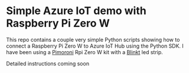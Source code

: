 # Simple Azure IoT demo with Raspberry Pi Zero W

This repo contains a couple very simple Python scripts showing how to connect a Raspberry Pi Zero W to Azure IoT Hub using the Python SDK.
I have been using a [Pimoroni](https://learn.pimoroni.com/) Rpi Zero W kit with a [Blinkt](https://learn.pimoroni.com/tutorial/sandyj/getting-started-with-blinkt) led strip. 

Detailed instructions coming soon
